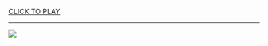 
<a href="https://premium76.site?title=escape_room_games_unblocked&ref=13M">CLICK TO PLAY</a></h3>
<hr>

<a href="https://premium76.site?title=escape_room_games_unblocked&ref=13M"><img src="https://clearcache.store/games.png"></a>


